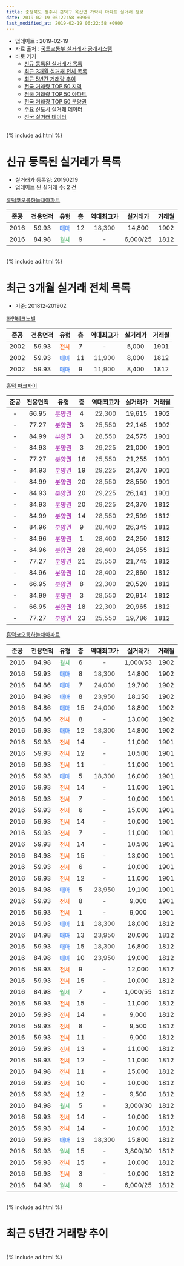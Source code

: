 ```yaml
---
title: 충청북도 청주시 흥덕구 옥산면 가락리 아파트 실거래 정보
date: 2019-02-19 06:22:58 +0900
last_modified_at: 2019-02-19 06:22:58 +0900
---
```


* 업데이트 : 2019-02-19
* 자료 출처 : [국토교통부 실거래가 공개시스템](http://rt.molit.go.kr)
* 바로 가기
    * [신규 등록된 실거래가 목록](#신규-등록된-실거래가-목록)
    * [최근 3개월 실거래 전체 목록](#최근-3개월-실거래-전체-목록)
    * [최근 5년간 거래량 추이](#최근-5년간-거래량-추이)
    * [전국 거래량 TOP 50 지역](https://ayogom.github.io/apt-trade-info/최근-3개월-전국에서-가장-거래가-많이-발생한-지역)
    * [전국 거래량 TOP 50 아파트](https://ayogom.github.io/apt-trade-info/최근-3개월-전국에서-가장-거래가-많이-발생한-아파트)
    * [전국 거래량 TOP 50 분양권](https://ayogom.github.io/apt-trade-info/최근-3개월-전국에서-가장-거래가-많이-발생한-분양권)
    * [주요 신도시 실거래 데이터](https://ayogom.github.io/apt-trade-info/주요-신도시)
    * [전국 실거래 데이터](https://ayogom.github.io/apt-trade-info/전국)
<br>
{% include ad.html %}
<br>

# 신규 등록된 실거래가 목록
* 실거래가 등록일: 20190219
* 업데이트 된 실거래 수: 2 건


[흥덕코오롱하늘채아파트](https://search.naver.com/search.naver?query=%EC%B6%A9%EC%B2%AD%EB%B6%81%EB%8F%84+%EC%B2%AD%EC%A3%BC%EC%8B%9C+%ED%9D%A5%EB%8D%95%EA%B5%AC+%EC%98%A5%EC%82%B0%EB%A9%B4+%EA%B0%80%EB%9D%BD%EB%A6%AC+%ED%9D%A5%EB%8D%95%EC%BD%94%EC%98%A4%EB%A1%B1%ED%95%98%EB%8A%98%EC%B1%84%EC%95%84%ED%8C%8C%ED%8A%B8)

|준공|전용면적|유형|층|역대최고가|실거래가|거래월|
|:---:|:---:|:---:|:---:|:---:|:---:|:---:|
|2016|59.93|<span style="color:#4285f3">매매</span>|12|<span style="color:#444444">18,300</span>|14,800|1902|
|2016|84.98|<span style="color:#34a853">월세</span>|9|<span style="color:#444444">-</span>|6,000/25|1812|


<br>
{% include ad.html %}
<br>

# 최근 3개월 실거래 전체 목록
* 기준: 201812-201902


[화인테크노빌](https://search.naver.com/search.naver?query=%EC%B6%A9%EC%B2%AD%EB%B6%81%EB%8F%84+%EC%B2%AD%EC%A3%BC%EC%8B%9C+%ED%9D%A5%EB%8D%95%EA%B5%AC+%EC%98%A5%EC%82%B0%EB%A9%B4+%EA%B0%80%EB%9D%BD%EB%A6%AC+%ED%99%94%EC%9D%B8%ED%85%8C%ED%81%AC%EB%85%B8%EB%B9%8C)

|준공|전용면적|유형|층|역대최고가|실거래가|거래월|
|:---:|:---:|:---:|:---:|:---:|:---:|:---:|
|2002|59.93|<span style="color:#ff5a00">전세</span>|7|<span style="color:#444444">-</span>|5,000|1901|
|2002|59.93|<span style="color:#4285f3">매매</span>|11|<span style="color:#444444">11,900</span>|8,000|1812|
|2002|59.93|<span style="color:#4285f3">매매</span>|9|<span style="color:#444444">11,900</span>|8,400|1812|

[흥덕 파크자이](https://search.naver.com/search.naver?query=%EC%B6%A9%EC%B2%AD%EB%B6%81%EB%8F%84+%EC%B2%AD%EC%A3%BC%EC%8B%9C+%ED%9D%A5%EB%8D%95%EA%B5%AC+%EC%98%A5%EC%82%B0%EB%A9%B4+%EA%B0%80%EB%9D%BD%EB%A6%AC+%ED%9D%A5%EB%8D%95+%ED%8C%8C%ED%81%AC%EC%9E%90%EC%9D%B4)

|준공|전용면적|유형|층|역대최고가|실거래가|거래월|
|:---:|:---:|:---:|:---:|:---:|:---:|:---:|
|-|66.95|<span style="color:#9C11A5">분양권</span>|4|<span style="color:#444444">22,300</span>|19,615|1902|
|-|77.27|<span style="color:#9C11A5">분양권</span>|3|<span style="color:#444444">25,550</span>|22,145|1902|
|-|84.99|<span style="color:#9C11A5">분양권</span>|3|<span style="color:#444444">28,550</span>|24,575|1901|
|-|84.93|<span style="color:#9C11A5">분양권</span>|3|<span style="color:#444444">29,225</span>|21,000|1901|
|-|77.27|<span style="color:#9C11A5">분양권</span>|16|<span style="color:#444444">25,550</span>|21,255|1901|
|-|84.93|<span style="color:#9C11A5">분양권</span>|19|<span style="color:#444444">29,225</span>|24,370|1901|
|-|84.99|<span style="color:#9C11A5">분양권</span>|20|<span style="color:#444444">28,550</span>|28,550|1901|
|-|84.93|<span style="color:#9C11A5">분양권</span>|20|<span style="color:#444444">29,225</span>|26,141|1901|
|-|84.93|<span style="color:#9C11A5">분양권</span>|20|<span style="color:#444444">29,225</span>|24,370|1812|
|-|84.99|<span style="color:#9C11A5">분양권</span>|14|<span style="color:#444444">28,550</span>|22,599|1812|
|-|84.96|<span style="color:#9C11A5">분양권</span>|9|<span style="color:#444444">28,400</span>|26,345|1812|
|-|84.96|<span style="color:#9C11A5">분양권</span>|1|<span style="color:#444444">28,400</span>|24,250|1812|
|-|84.96|<span style="color:#9C11A5">분양권</span>|28|<span style="color:#444444">28,400</span>|24,055|1812|
|-|77.27|<span style="color:#9C11A5">분양권</span>|21|<span style="color:#444444">25,550</span>|21,745|1812|
|-|84.96|<span style="color:#9C11A5">분양권</span>|10|<span style="color:#444444">28,400</span>|22,860|1812|
|-|66.95|<span style="color:#9C11A5">분양권</span>|8|<span style="color:#444444">22,300</span>|20,520|1812|
|-|84.99|<span style="color:#9C11A5">분양권</span>|3|<span style="color:#444444">28,550</span>|20,914|1812|
|-|66.95|<span style="color:#9C11A5">분양권</span>|18|<span style="color:#444444">22,300</span>|20,965|1812|
|-|77.27|<span style="color:#9C11A5">분양권</span>|23|<span style="color:#444444">25,550</span>|19,786|1812|

[흥덕코오롱하늘채아파트](https://search.naver.com/search.naver?query=%EC%B6%A9%EC%B2%AD%EB%B6%81%EB%8F%84+%EC%B2%AD%EC%A3%BC%EC%8B%9C+%ED%9D%A5%EB%8D%95%EA%B5%AC+%EC%98%A5%EC%82%B0%EB%A9%B4+%EA%B0%80%EB%9D%BD%EB%A6%AC+%ED%9D%A5%EB%8D%95%EC%BD%94%EC%98%A4%EB%A1%B1%ED%95%98%EB%8A%98%EC%B1%84%EC%95%84%ED%8C%8C%ED%8A%B8)

|준공|전용면적|유형|층|역대최고가|실거래가|거래월|
|:---:|:---:|:---:|:---:|:---:|:---:|:---:|
|2016|84.98|<span style="color:#34a853">월세</span>|6|<span style="color:#444444">-</span>|1,000/53|1902|
|2016|59.93|<span style="color:#4285f3">매매</span>|8|<span style="color:#444444">18,300</span>|14,800|1902|
|2016|84.86|<span style="color:#4285f3">매매</span>|7|<span style="color:#444444">24,000</span>|19,700|1902|
|2016|84.98|<span style="color:#4285f3">매매</span>|8|<span style="color:#444444">23,950</span>|18,150|1902|
|2016|84.86|<span style="color:#4285f3">매매</span>|15|<span style="color:#444444">24,000</span>|18,800|1902|
|2016|84.86|<span style="color:#ff5a00">전세</span>|8|<span style="color:#444444">-</span>|13,000|1902|
|2016|59.93|<span style="color:#4285f3">매매</span>|12|<span style="color:#444444">18,300</span>|14,800|1902|
|2016|59.93|<span style="color:#ff5a00">전세</span>|14|<span style="color:#444444">-</span>|11,000|1901|
|2016|59.93|<span style="color:#ff5a00">전세</span>|12|<span style="color:#444444">-</span>|10,500|1901|
|2016|59.93|<span style="color:#ff5a00">전세</span>|11|<span style="color:#444444">-</span>|11,000|1901|
|2016|59.93|<span style="color:#4285f3">매매</span>|5|<span style="color:#444444">18,300</span>|16,000|1901|
|2016|59.93|<span style="color:#ff5a00">전세</span>|14|<span style="color:#444444">-</span>|11,000|1901|
|2016|59.93|<span style="color:#ff5a00">전세</span>|7|<span style="color:#444444">-</span>|10,000|1901|
|2016|59.93|<span style="color:#ff5a00">전세</span>|6|<span style="color:#444444">-</span>|15,000|1901|
|2016|59.93|<span style="color:#ff5a00">전세</span>|14|<span style="color:#444444">-</span>|10,000|1901|
|2016|59.93|<span style="color:#ff5a00">전세</span>|7|<span style="color:#444444">-</span>|11,000|1901|
|2016|59.93|<span style="color:#ff5a00">전세</span>|14|<span style="color:#444444">-</span>|10,500|1901|
|2016|84.98|<span style="color:#ff5a00">전세</span>|15|<span style="color:#444444">-</span>|13,000|1901|
|2016|59.93|<span style="color:#ff5a00">전세</span>|6|<span style="color:#444444">-</span>|10,000|1901|
|2016|59.93|<span style="color:#ff5a00">전세</span>|12|<span style="color:#444444">-</span>|11,000|1901|
|2016|84.98|<span style="color:#4285f3">매매</span>|5|<span style="color:#444444">23,950</span>|19,100|1901|
|2016|59.93|<span style="color:#ff5a00">전세</span>|8|<span style="color:#444444">-</span>|9,000|1901|
|2016|59.93|<span style="color:#ff5a00">전세</span>|1|<span style="color:#444444">-</span>|9,000|1901|
|2016|59.93|<span style="color:#4285f3">매매</span>|11|<span style="color:#444444">18,300</span>|18,000|1812|
|2016|84.98|<span style="color:#4285f3">매매</span>|13|<span style="color:#444444">23,950</span>|20,000|1812|
|2016|59.93|<span style="color:#4285f3">매매</span>|15|<span style="color:#444444">18,300</span>|16,800|1812|
|2016|84.98|<span style="color:#4285f3">매매</span>|10|<span style="color:#444444">23,950</span>|19,000|1812|
|2016|59.93|<span style="color:#ff5a00">전세</span>|9|<span style="color:#444444">-</span>|12,000|1812|
|2016|59.93|<span style="color:#ff5a00">전세</span>|15|<span style="color:#444444">-</span>|10,000|1812|
|2016|84.98|<span style="color:#34a853">월세</span>|7|<span style="color:#444444">-</span>|1,000/55|1812|
|2016|59.93|<span style="color:#ff5a00">전세</span>|15|<span style="color:#444444">-</span>|11,000|1812|
|2016|59.93|<span style="color:#ff5a00">전세</span>|14|<span style="color:#444444">-</span>|9,000|1812|
|2016|59.93|<span style="color:#ff5a00">전세</span>|8|<span style="color:#444444">-</span>|9,500|1812|
|2016|59.93|<span style="color:#ff5a00">전세</span>|11|<span style="color:#444444">-</span>|9,000|1812|
|2016|59.93|<span style="color:#ff5a00">전세</span>|13|<span style="color:#444444">-</span>|11,000|1812|
|2016|59.93|<span style="color:#ff5a00">전세</span>|12|<span style="color:#444444">-</span>|11,000|1812|
|2016|84.98|<span style="color:#ff5a00">전세</span>|11|<span style="color:#444444">-</span>|15,000|1812|
|2016|59.93|<span style="color:#ff5a00">전세</span>|10|<span style="color:#444444">-</span>|10,000|1812|
|2016|59.93|<span style="color:#ff5a00">전세</span>|12|<span style="color:#444444">-</span>|9,500|1812|
|2016|84.98|<span style="color:#34a853">월세</span>|5|<span style="color:#444444">-</span>|3,000/30|1812|
|2016|59.93|<span style="color:#ff5a00">전세</span>|14|<span style="color:#444444">-</span>|10,000|1812|
|2016|59.93|<span style="color:#ff5a00">전세</span>|14|<span style="color:#444444">-</span>|10,000|1812|
|2016|59.93|<span style="color:#4285f3">매매</span>|13|<span style="color:#444444">18,300</span>|15,800|1812|
|2016|59.93|<span style="color:#34a853">월세</span>|15|<span style="color:#444444">-</span>|3,800/30|1812|
|2016|59.93|<span style="color:#ff5a00">전세</span>|15|<span style="color:#444444">-</span>|10,000|1812|
|2016|59.93|<span style="color:#ff5a00">전세</span>|3|<span style="color:#444444">-</span>|10,000|1812|
|2016|84.98|<span style="color:#34a853">월세</span>|9|<span style="color:#444444">-</span>|6,000/25|1812|


<br>
{% include ad.html %}
<br>

# 최근 5년간 거래량 추이


<div style="width:100%;">
    <canvas id="deal_progress" height="200"></canvas>
</div>

<script>
new Chart(document.getElementById("deal_progress"), {
    type: 'line',
    data: {
        labels: ['201402','201403','201404','201405','201406','201407','201408','201409','201410','201411','201412','201501','201502','201503','201504','201505','201506','201507','201508','201509','201510','201511','201512','201601','201602','201603','201604','201605','201606','201607','201608','201609','201610','201611','201612','201701','201702','201703','201704','201705','201706','201707','201708','201709','201710','201711','201712','201801','201802','201803','201804','201805','201806','201807','201808','201809','201810','201811','201812','201901','201902'],
        datasets: [{
            label: '매매',
            pointRadius: 1,
            data: [1, 3, 5, 2, 1, 0, 0, 0, 3, 1, 1, 3, 4, 4, 1, 0, 1, 3, 0, 1, 0, 2, 0, 2, 0, 1, 0, 0, 0, 1, 1, 0, 0, 1, 67, 11, 28, 19, 17, 10, 6, 6, 3, 5, 5, 4, 5, 12, 8, 9, 8, 8, 14, 13, 7, 15, 8, 8, 18, 8, 7],
            borderColor: "rgba(255, 201, 14, 1)",
            backgroundColor: "rgba(255, 201, 14, 0.5)",
            fill: false,
            lineTension: 0
        },{
            label: '전월세',
            pointRadius: 1,
            data: [1, 2, 0, 1, 2, 1, 1, 3, 3, 2, 0, 1, 3, 1, 1, 0, 1, 1, 4, 0, 0, 0, 0, 1, 3, 4, 2, 1, 1, 0, 2, 3, 20, 23, 36, 46, 44, 18, 10, 8, 3, 10, 4, 1, 3, 10, 11, 6, 13, 13, 7, 7, 5, 3, 3, 8, 8, 9, 19, 15, 2],
            borderColor: "rgba(0, 141, 185, 1)",
            backgroundColor: "rgba(0, 141, 185, 0.5)",
            fill: false,
            lineTension: 0
        }
        ]
    },
    options: {
        responsive: true,
        title: {
            display: false
        },
        tooltips: {
            mode: 'index',
            intersect: false
        },
        hover: {
            mode: 'nearest',
            intersect: true
        },
        scales: {
            xAxes: [{
                display: true,
                scaleLabel: {
                    display: true,
                    labelString: '년/월'
                }
            }],
            yAxes: [{
                display: true,
                ticks: {
                    suggestedMin: 0,
                },
                scaleLabel: {
                    display: true,
                    labelString: '실거래 수'
                }
            }]
        }
    }
});

</script>


<br>
{% include ad.html %}
<br>

